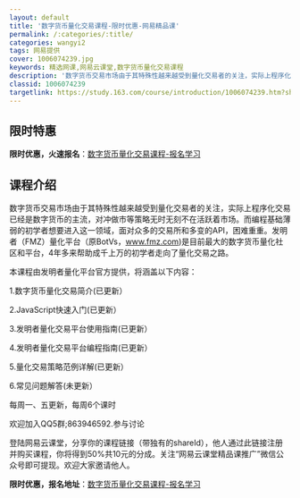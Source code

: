```yaml
---
layout: default
title: '数字货币量化交易课程-限时优惠-网易精品课'
permalink: /:categories/:title/
categories: wangyi2
tags: 网易提供
cover: 1006074239.jpg
keywords: 精选网课,网易云课堂,数字货币量化交易课程
description: '数字货币交易市场由于其特殊性越来越受到量化交易者的关注，实际上程序化交易已经是数字货币的主流，对冲做市等策略无时无刻不在'
classid: 1006074239
targetlink: https://study.163.com/course/introduction/1006074239.htm?share=1&shareId=1025206652&utm_campaign=share&utm_medium=iphoneShare&utm_source=&utm_u=1025206652
---
```


## 限时特惠

**限时优惠，火速报名**：[数字货币量化交易课程-报名学习](https://study.163.com/course/introduction/1006074239.htm?share=1&shareId=1025206652&utm_campaign=share&utm_medium=iphoneShare&utm_source=&utm_u=1025206652)

## 课程介绍

数字货币交易市场由于其特殊性越来越受到量化交易者的关注，实际上程序化交易已经是数字货币的主流，对冲做市等策略无时无刻不在活跃着市场。而编程基础薄弱的初学者想要进入这一领域，面对众多的交易所和多变的API，困难重重。发明者（FMZ）量化平台（原BotVs，www.fmz.com)是目前最大的数字货币量化社区和平台，4年多来帮助成千上万的初学者走向了量化交易之路。

本课程由发明者量化平台官方提供，将涵盖以下内容：

1.数字货币量化交易简介(已更新）

2.JavaScript快速入门(已更新）

3.发明者量化交易平台使用指南(已更新）

4.发明者量化交易平台编程指南(已更新）

5.量化交易策略范例详解(已更新）

6.常见问题解答(未更新）

每周一、五更新，每周6个课时

欢迎加入QQ5群;863946592.参与讨论

登陆网易云课堂，分享你的课程链接（带独有的shareId），他人通过此链接注册并购买课程，你将得到50%共10元的分成。关注“网易云课堂精品课推广”微信公众号即可提现。欢迎大家邀请他人。

**限时优惠，报名地址**：[数字货币量化交易课程-报名学习](https://study.163.com/course/introduction/1006074239.htm?share=1&shareId=1025206652&utm_campaign=share&utm_medium=iphoneShare&utm_source=&utm_u=1025206652)

